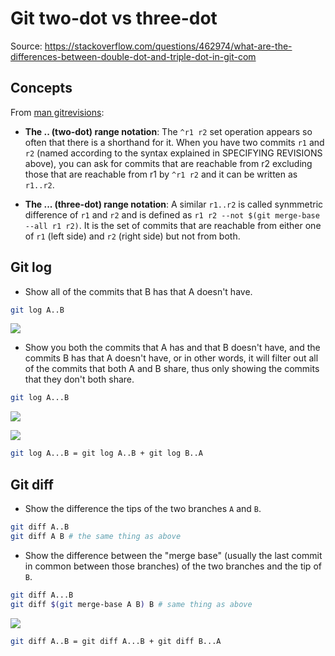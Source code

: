 # Git two-dot vs three-dot

Source: https://stackoverflow.com/questions/462974/what-are-the-differences-between-double-dot-and-triple-dot-in-git-com

## Concepts

From [man gitrevisions](https://git-scm.com/docs/gitrevisions#_dotted_range_notations):
- **The .. (two-dot) range notation**: The `^r1 r2` set operation appears so often that there is a shorthand for it. When you have two commits `r1` and `r2` (named according to the syntax explained in SPECIFYING REVISIONS above), you can ask for commits that are reachable from r2 excluding those that are reachable from r1 by `^r1 r2` and it can be written as `r1..r2`.

- **The ... (three-dot) range notation**: A similar `r1..r2` is called synmmetric difference of `r1` and `r2` and is defined as `r1 r2 --not $(git merge-base --all r1 r2)`. It is the set of commits that are reachable from either one of `r1` (left side) and `r2` (right side) but not from both.

## Git log

- Show all of the commits that B has that A doesn't have.

```bash
git log A..B
```

![](https://i.stack.imgur.com/beLTVm.png)

- Show you both the commits that A has and that B doesn't have, and the commits B has that A doesn't have, or in other words, it will filter out all of the commits that both A and B share, thus only showing the commits that they don't both share.

```bash
git log A...B
```

![](https://i.stack.imgur.com/4SprXm.png)

![](https://i.stack.imgur.com/Fyff5.png)

```bash
git log A...B = git log A..B + git log B..A
```

## Git diff

- Show the difference the tips of the two branches `A` and `B`.

```bash
git diff A..B
git diff A B # the same thing as above
```

- Show the difference between the "merge base" (usually the last commit in common between those branches) of the two branches and the tip of `B`.

```bash
git diff A...B
git diff $(git merge-base A B) B # same thing as above
```

![](https://i.stack.imgur.com/uWWDV.png)

```bash
git diff A..B = git diff A...B + git diff B...A
```

